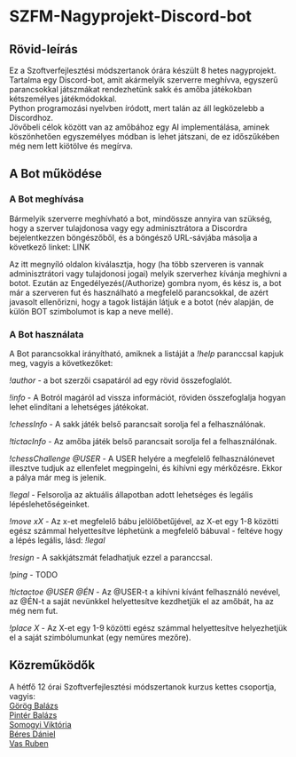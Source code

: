 # SZFM-Nagyprojekt-Discord-bot

## Rövid-leírás

Ez a Szoftverfejlesztési módszertanok órára készült 8 hetes nagyprojekt. Tartalma egy Discord-bot, amit akármelyik szerverre meghívva, egyszerű parancsokkal játszmákat rendezhetünk sakk és amőba játékokban kétszemélyes játékmódokkal.   
Python programozási nyelvben íródott, mert talán az áll legközelebb a Discordhoz.  
Jövőbeli célok között van az amőbához egy AI implementálása, aminek köszönhetően egyszemélyes módban is lehet játszani, de ez időszűkében még nem lett kiötölve és megírva.
  
  
  
  
## A Bot működése


### A Bot meghívása

Bármelyik szerverre meghívható a bot, mindössze annyira van szükség, hogy a szerver tulajdonosa vagy egy adminisztrátora a Discordra bejelentkezzen böngészőből, és a böngésző URL-sávjába másolja a következő linket: LINK  
  
Az itt megnyíló oldalon kiválasztja, hogy (ha több szerveren is vannak adminisztrátori vagy tulajdonosi jogai) melyik szerverhez kívánja meghívni a botot. Ezután az Engedélyezés(/Authorize) gombra nyom, és kész is, a bot már a szerveren fut és használható a megfelelő parancsokkal, de azért javasolt ellenőrizni, hogy a tagok listáján látjuk e a botot (név alapján, de külön BOT szimbolumot is kap a neve mellé). 

### A Bot használata
A Bot parancsokkal irányítható, amiknek a listáját a *!help* paranccsal kapjuk meg, vagyis a következőket:

*!author* - a bot szerzői csapatáról ad egy rövid összefoglalót.

*!info* - A Botról magáról ad vissza információt, röviden összefoglalja hogyan lehet elindítani a lehetséges játékokat.

*!chessInfo* - A sakk játék belső parancsait sorolja fel a felhasználónak.

*!tictacInfo* -  Az amőba játék belső parancsait sorolja fel a felhasználónak.

*!chessChallenge @USER* - A USER helyére a megfelelő felhasználónevet illesztve tudjuk az ellenfelet megpingelni, és kihívni egy mérkőzésre. Ekkor a pálya már meg is jelenik.

*!legal* - Felsorolja az aktuális állapotban adott lehetséges és legális lépéslehetőségeinket.

*!move xX* - Az x-et megfelelő bábu jelölőbetűjével, az X-et egy 1-8 közötti egész számmal helyettesítve léphetünk a megfelelő bábuval - feltéve hogy a lépés legális, lásd: *!legal*

*!resign* - A sakkjátszmát feladhatjuk ezzel a paranccsal.

*!ping* - TODO

*!tictactoe @USER @ÉN* - Az @USER-t a kihívni kívánt felhasználó nevével, az @ÉN-t a saját nevünkkel helyettesítve kezdhetjük el az amőbát, ha az még nem fut.

*!place X* - Az X-et egy 1-9 közötti egész  számmal helyettesítve helyezhetjük el a saját szimbólumunkat (egy nemüres mezőre).


## Közreműködők

A hétfő 12 órai Szoftverfejlesztési módszertanok kurzus kettes csoportja, vagyis:  
  [Görög Balázs](https://github.com/Errelian)  
  [Pintér Balázs](https://github.com/Pbalazs101)  
  [Somogyi Viktória](https://github.com/Sotori32)  
  [Béres Dániel](https://github.com/danielberes5)  
  [Vas Ruben](https://github.com/kuborka)  
